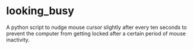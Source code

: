 # looking_busy
A python script to nudge mouse cursor slightly after every ten seconds to prevent the computer from getting locked after a certain period of mouse inactivity.
